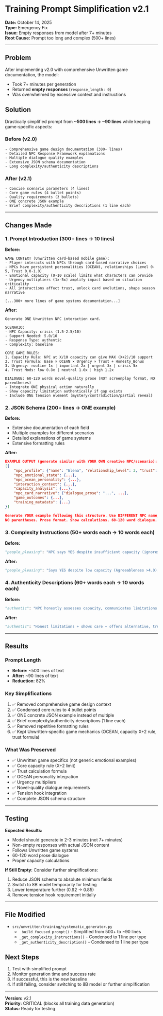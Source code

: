 # Training Prompt Simplification v2.1

**Date:** October 14, 2025  
**Type:** Emergency Fix  
**Issue:** Empty responses from model after 7+ minutes  
**Root Cause:** Prompt too long and complex (500+ lines)  

---

## Problem

After implementing v2.0 with comprehensive Unwritten game documentation, the model:
- Took 7+ minutes per generation
- Returned **empty responses** (`response_length: 0`)
- Was overwhelmed by excessive context and instructions

## Solution

Drastically simplified prompt from **~500 lines → ~90 lines** while keeping game-specific aspects:

### Before (v2.0)
```
- Comprehensive game design documentation (300+ lines)
- Detailed NPC Response Framework explanations
- Multiple dialogue quality examples  
- Extensive JSON schema documentation
- Long complexity/authenticity descriptions
```

### After (v2.1)
```
- Concise scenario parameters (4 lines)
- Core game rules (4 bullet points)
- Quality requirements (3 bullets)
- ONE concrete JSON example
- Brief complexity/authenticity descriptions (1 line each)
```

---

## Changes Made

### 1. Prompt Introduction (300+ lines → 10 lines)

**Before:**
```
GAME CONTEXT (Unwritten card-based mobile game):
- Player interacts with NPCs through card-based narrative choices
- NPCs have persistent personalities (OCEAN), relationships (Level 0-5, Trust 0.0-1.0)
- Emotional capacity (0-10 scale) limits what characters can provide
- Urgency multipliers (1x-5x) amplify impact based on situation criticality
- All interactions affect trust, unlock card evolutions, shape season narrative

[...300+ more lines of game systems documentation...]
```

**After:**
```
Generate ONE Unwritten NPC interaction card.

SCENARIO:
- NPC Capacity: crisis (1.5-2.5/10)
- Support Needed: 5.0/10
- Response Type: authentic
- Complexity: baseline

CORE GAME RULES:
1. Capacity Rule: NPC at X/10 capacity can give MAX (X+2)/10 support
2. Trust Formula: Base × OCEAN × Urgency × Trust + Honesty_Bonus
3. Urgency: routine 1x | important 2x | urgent 3x | crisis 5x
4. Trust Mods: low 0.8x | neutral 1.0x | high 1.2x

DIALOGUE: 60-120 words novel-quality prose (NOT screenplay format, NO parentheses)
- Integrate ONE physical action naturally
- Show capacity limitation authentically if gap exists
- Include ONE tension element (mystery/contradiction/partial reveal)
```

### 2. JSON Schema (200+ lines → ONE example)

**Before:**
- Extensive documentation of each field
- Multiple examples for different scenarios
- Detailed explanations of game systems
- Extensive formatting rules

**After:**
```json
EXAMPLE OUTPUT (generate similar with YOUR OWN creative NPC/scenario):
[{
    "npc_profile": {"name": "Elena", "relationship_level": 3, "trust": 0.65, "interaction_count": 42},
    "npc_emotional_state": {...},
    "npc_ocean_personality": {...},
    "interaction_context": {...},
    "capacity_analysis": {...},
    "npc_card_narrative": {"dialogue_prose": "...", ...},
    "game_outcomes": {...},
    "training_metadata": {...}
}]

Generate YOUR example following this structure. Use DIFFERENT NPC name, scenario, and creative content.
NO parentheses. Prose format. Show calculations. 60-120 word dialogue. Return ONLY JSON array.
```

### 3. Complexity Instructions (50+ words each → 10 words each)

**Before:**
```python
"people_pleasing": "NPC says YES despite insufficient capacity (ignores X+2 rule). Agreeableness >4.0 trait. Overcommits to avoid disappointing player. Will later show strain/burnout. Trust short-term +0.1, but sets up future relationship damage."
```

**After:**
```python
"people_pleasing": "Says YES despite low capacity (Agreeableness >4.0), overcommits"
```

### 4. Authenticity Descriptions (60+ words each → 10 words each)

**Before:**
```python
"authentic": "NPC honestly assesses capacity, communicates limitations clearly while showing care for player. Offers specific alternative (timeframe/different help). Player disappointed but respects honesty. Small trust loss (-0.05 to -0.15) offset by honesty bonus. Unlocks 'authentic relationship' card evolution path."
```

**After:**
```python
"authentic": "Honest limitations + shows care + offers alternative, trust maintained"
```

---

## Results

### Prompt Length
- **Before:** ~500 lines of text
- **After:** ~90 lines of text
- **Reduction:** 82%

### Key Simplifications
1. ✅ Removed comprehensive game design context
2. ✅ Condensed core rules to 4 bullet points
3. ✅ ONE concrete JSON example instead of multiple
4. ✅ Brief complexity/authenticity descriptions (1 line each)
5. ✅ Removed repetitive formatting rules
6. ✅ Kept Unwritten-specific game mechanics (OCEAN, capacity X+2 rule, trust formula)

### What Was Preserved
- ✅ Unwritten game specifics (not generic emotional examples)
- ✅ Core capacity rule (X+2 limit)
- ✅ Trust calculation formula
- ✅ OCEAN personality integration
- ✅ Urgency multipliers
- ✅ Novel-quality dialogue requirements
- ✅ Tension hook integration
- ✅ Complete JSON schema structure

---

## Testing

**Expected Results:**
- Model should generate in 2-3 minutes (not 7+ minutes)
- Non-empty responses with actual JSON content
- Follows Unwritten game systems
- 60-120 word prose dialogue
- Proper capacity calculations

**If Still Empty:**
Consider further simplifications:
1. Reduce JSON schema to absolute minimum fields
2. Switch to 8B model temporarily for testing
3. Lower temperature further (0.92 → 0.85)
4. Remove tension hook requirement initially

---

## File Modified

- `src/unwritten/training/systematic_generator.py`
  - `_build_focused_prompt()` - Simplified from 500+ to ~90 lines
  - `_get_complexity_instructions()` - Condensed to 1 line per type
  - `_get_authenticity_description()` - Condensed to 1 line per type

## Next Steps

1. Test with simplified prompt
2. Monitor generation time and success rate
3. If successful, this is the new baseline
4. If still failing, consider switching to 8B model or further simplification

---

**Version:** v2.1  
**Priority:** CRITICAL (blocks all training data generation)  
**Status:** Ready for testing

